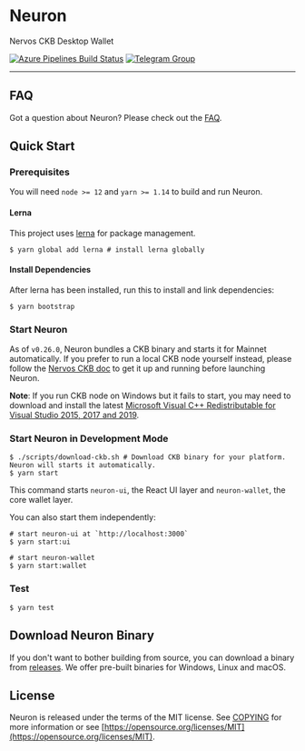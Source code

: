 # Neuron

Nervos CKB Desktop Wallet

[![Azure Pipelines Build Status](https://dev.azure.com/nervosnetwork/neuron/_apis/build/status/nervosnetwork.neuron?branchName=develop)](https://dev.azure.com/nervosnetwork/neuron/_build/latest?definitionId=8&branchName=develop)
[![Telegram Group](https://cdn.rawgit.com/Patrolavia/telegram-badge/8fe3382b/chat.svg)](https://t.me/nervos_ckb_dev)

---

## FAQ

Got a question about Neuron? Please check out the [FAQ](https://docs.nervos.org/references/neuron-faq.html).

## Quick Start

### Prerequisites

You will need `node >= 12` and `yarn >= 1.14` to build and run Neuron.

#### Lerna

This project uses [lerna](https://github.com/lerna/lerna/) for package management.

```shell
$ yarn global add lerna # install lerna globally
```

#### Install Dependencies

After lerna has been installed, run this to install and link dependencies:

```shell
$ yarn bootstrap
```

### Start Neuron

As of `v0.26.0`, Neuron bundles a CKB binary and starts it for Mainnet automatically. If you prefer to run a local CKB node yourself instead, please follow the [Nervos CKB doc](https://docs.nervos.org/references/neuron-wallet-guide.html#1-run-a-ckb-mainnet-node) to get it up and running before launching Neuron.

**Note**: If you run CKB node on Windows but it fails to start, you may need to download and install the latest [Microsoft Visual C++ Redistributable for Visual Studio 2015, 2017 and 2019](https://support.microsoft.com/en-us/help/2977003/the-latest-supported-visual-c-downloads).

### Start Neuron in Development Mode

```shell
$ ./scripts/download-ckb.sh # Download CKB binary for your platform. Neuron will starts it automatically.
$ yarn start
```

This command starts `neuron-ui`, the React UI layer and `neuron-wallet`, the core wallet layer.

You can also start them independently:

```shell
# start neuron-ui at `http://localhost:3000`
$ yarn start:ui
```

```shell
# start neuron-wallet
$ yarn start:wallet
```

### Test

```shell
$ yarn test
```

## Download Neuron Binary

If you don't want to bother building from source, you can download a binary from [releases](https://github.com/nervosnetwork/neuron/releases). We offer pre-built binaries for Windows, Linux and macOS.

## License

Neuron is released under the terms of the MIT license. See [COPYING](COPYING) for more information or see [https://opensource.org/licenses/MIT](https://opensource.org/licenses/MIT).
